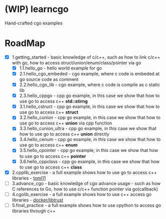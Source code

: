 # (WIP) learncgo
Hand-crafted cgo examples


# RoadMap
- [x] 1.getting_started - basic knowledge of c/c++, such as how to link c/c++ with go, how to access struct/union/enum/class/pointer via go
  - [x] 1.1.hello_go - hello world example for go
  - [x] 2.1.hello_cgo_embeded - cgo example, where c code is embeded at go source code as comment
  - [x] 2.2.hello_cgo_lib - cgo example, where c code is compile as c static lib
  - [x] 2.3.hello_cppgo - cpp go example, in this case we show that how to use go to access c++ **std::stirng**
  - [x] 3.1.hello_cstruct - cpp go example, in this case we show that how to use go to access c++ **struct**
  - [x] 3.2.hello_cunion - cpp go example, in this case we show that how to use go to access c++ **union** via cpp function
  - [x] 3.3.hello_cunion_ultra - cpp go example, in this case we show that how to use go to access c++ **union** directly
  - [x] 3.4.hello_cenum - cpp go example, in this case we show that how to use go to access c++ **enum**
  - [x] 3.5.hello_cpointer - cpp go example, in this case we show that how to use go to access c++ **pointer**
  - [x] 3.6.hello_cppclass - cpp go example, in this case we show that how to use go to access c++ **class**
- [x] 2.cpplib_exercise - a full example shows how to use go to access c++ libraries - [toml11](https://github.com/ToruNiina/toml11)
- [ ] 3.advance_cgo - basic knowledge of cgo advance usage - such as how C references to Go, how to use c/c++ function pointer via go(callback)
- [ ] 4.cgolib_exercise - a full example shows how to use c++ access go libraries - [docker/libtrust](https://github.com/distribution/distribution/tree/main/vendor/github.com/docker/libtrust)
- [ ] 5.final_practice - a full example shows how to use cpython to access go libraries through c++
